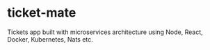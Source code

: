 # ticket-mate

Tickets app built with microservices architecture using Node, React, Docker, Kubernetes, Nats etc.